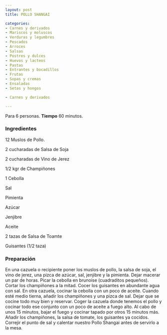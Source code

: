 ```yaml
---
layout: post
title: POLLO SHANGAI

categories:
- Carnes y derivados
- Mariscos y moluscos
- Verduras y legumbres
- Pescados
- Arroces
- Salsas
- Postres y dulces
- Huevos y lacteos
- Pastas
- Entrantes y bocadillos
- Frutas
- Sopas y cremas
- Ensaladas
- Setas y hongos

- Carnes y derivados

---
```


Para 6 personas.
<b>Tiempo</b> 60 minutos.

<h3>Ingredientes</h3>

12 Muslos de Pollo.

2 cucharadas de Salsa de Soja

2 cucharadas de Vino de Jerez

1/2 kgr de Champiñones

1 Cebolla

Sal

Pimienta

Azúcar

Jenjibre

Aceite

2 tazas de Salsa de Toamte

Guisantes (1/2 taza)

<h3>Preparación</h3>

En una cazuela o recipiente poner los muslos de pollo, la salsa de soja, el vino de jerez, una pizca de azúcar, sal, jenjibre y la pimienta. Dejar macerar un par de horas. Picar la cebolla en brunoise (cuadraditos pequeños). Cortar los champiñones a la mitad. Cocer los guisantes en abundante agua con sal. En otra cazuela, cocinar la cebolla con un poco de aceite. Cuando esté medio tierna, añadir los champiñones y una pizca de sal. Dejar que se cocine todo muy bien y reservar. Coger la cazuela donde tenemos el pollo y cocinar todo ese conjunto con un poco de aceite a fuego alto. Al cabo de unos 15 minutos, bajar el fuego y cocinar tapado por otros 15 minutos más. Añadir los champiñones, la salsa de tomate, los guisantes ya cocidos. Correjir el punto de sal y calentar nuestro Pollo Shangai antes de servirlo a la mesa.

